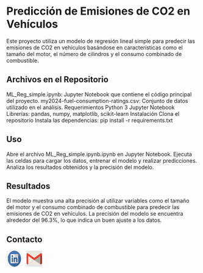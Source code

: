 # Predicción de Emisiones de CO2 en Vehículos

Este proyecto utiliza un modelo de regresión lineal simple para predecir las emisiones de CO2 en vehículos basándose en características como el tamaño del motor, el número de cilindros y el consumo combinado de combustible.

## Archivos en el Repositorio

ML_Reg_simple.ipynb: Jupyter Notebook que contiene el código principal del proyecto.
my2024-fuel-consumption-ratings.csv: Conjunto de datos utilizado en el análisis.
Requerimientos
Python 3
Jupyter Notebook
Librerías: pandas, numpy, matplotlib, scikit-learn
Instalación
Clona el repositorio
Instala las dependencias: pip install -r requirements.txt

## Uso
Abre el archivo ML_Reg_simple.ipynb.ipynb en Jupyter Notebook.
Ejecuta las celdas para cargar los datos, entrenar el modelo y realizar predicciones.
Analiza los resultados obtenidos y la precisión del modelo.

## Resultados
El modelo muestra una alta precisión al utilizar variables como el tamaño del motor y el consumo combinado de combustible para predecir las emisiones de CO2 en vehículos. La precisión del modelo se encuentra alrededor del 96.3%, lo que indica un buen ajuste a los datos.


## Contacto

<div style="display: flex; align-items: center;">
  <a href="https://www.linkedin.com/public-profile/settings?trk=d_flagship3_profile_self_view_public_profile.com/" style="margin-right: 10px;">
    <img src="https://github.com/williamCastro32/Modelos_ML/blob/main/imagenes/in_logo.png" alt="LinkedIn" width="42" height="42">
  </a>
  <a href="mailto:willcr32@gmail.com" style="margin-right: 10px;">
    <img src="https://github.com/williamCastro32/Modelos_ML/blob/main/imagenes/gmail_logo.png" alt="Gmail" width="42" height="42">
  </a>
</div>
